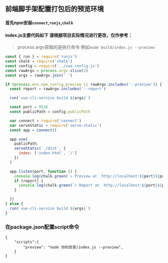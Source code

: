 ## 前端脚手架配置打包后的预览环境

#### 首先npm安装`connect`,`runjs`,`chalk`

#### index.js主要代码如下 请根据项目实际情况进行更改，仅作参考：

> process.argv获取的是执行命令 例如`node build/index.js --preview`

```js
const { run } = require('runjs')
const chalk = require('chalk')
const config = require('../vue.config.js')
const rawArgv = process.argv.slice(2)
const args = rawArgv.join(' ')

if (process.env.npm_config_preview || rawArgv.includes('--preview')) {
  const report = rawArgv.includes('--report')

  run(`vue-cli-service build ${args}`)

  const port = 9526
  const publicPath = config.publicPath

  var connect = require('connect')
  var serveStatic = require('serve-static')
  const app = connect()

  app.use(
    publicPath,
    serveStatic('./dist', {
      index: ['index.html', '/']
    })
  )

  app.listen(port, function () {
    console.log(chalk.green(`> Preview at  http://localhost:${port}${publicPath}`))
    if (report) {
      console.log(chalk.green(`> Report at  http://localhost:${port}${publicPath}report.html`))
    }

  })
} else {
  run(`vue-cli-service build ${args}`)
}

```

### 在package.json配置script命令

```
{
	"scripts":{
		"preview": "node 你的目录/index.js --preview",
	}
}
```

#### 